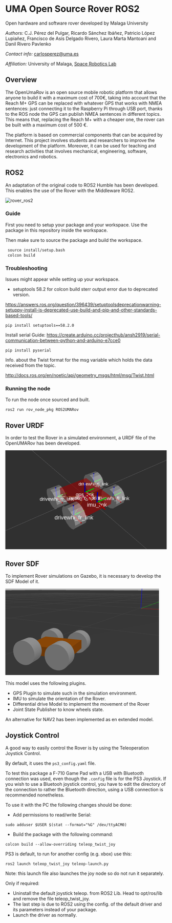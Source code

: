 # UMA Open Source Rover ROS2
Open hardware and software rover developed by Malaga University

*Authors:* C.J. Pérez del Pulgar, Ricardo Sánchez Ibáñez, Patricio López Lupiañez, Francisco de Asís Delgado Rivero, Laura Marta Mantoani and Danil Rivero Pavlenko

*Contact info:* carlosperez@uma.es

*Affiliation:* University of Malaga, [Space Robotics Lab](https://www.uma.es/robotics-and-mechatronics/info/107542/robotica-espacial/)


## Overview
The OpenUmaRov is an open source mobile robotic platform that allows anyone to build it with a maximum cost of 700€, taking into account that the Reach M+ GPS can be replaced with whatever GPS that works with NMEA sentences: just connecting it to the Raspberry Pi through USB port, thanks to the ROS node the GPS can publish NMEA sentences in different topics. This means that, replacing the Reach M+ with a cheaper one, the rover can be built with a maximum cost of 500 €. 

The platform is based on commercial components that can be acquired by Internet. This project involves students and researchers to improve the development of the platform. Moreover, it can be used for teaching and research activities that involves mechanical, engineering, software, electronics and robotics.

## ROS2 

An adaptation of the original code to ROS2 Humble has been developed. This enables the use of the Rover with the Middleware ROS2. 

![rover_ros2](https://user-images.githubusercontent.com/94115082/211777911-90832245-dfb3-46b3-bb0b-76830e6d5024.png)

### Guide

First you need to setup your package and your workspace. Use the package in this repository inside the workspace.

Then make sure to source the package and build the workspace.
```
 source install/setup.bash
 colcon build
```

### Troubleshooting

Issues might appear while setting up your workspace.

- setuptools 58.2 for colcon build sterr output error due to deprecated version.

https://answers.ros.org/question/396439/setuptoolsdeprecationwarning-setuppy-install-is-deprecated-use-build-and-pip-and-other-standards-based-tools/

```
pip install setuptools==58.2.0
```

Install serial
Guide: https://create.arduino.cc/projecthub/ansh2919/serial-communication-between-python-and-arduino-e7cce0

```
pip install pyserial
```

Info. about the Twist format for the msg variable which holds the data received from the topic.

http://docs.ros.org/en/noetic/api/geometry_msgs/html/msg/Twist.html

### Running the node

To run the node once sourced and built.

```
ros2 run rov_node_pkg ROS2UMARov
```

## Rover URDF

In order to test the Rover in a simulated environment, a URDF file of the OpenUMARov has been developed.

![alt text](https://github.com/spaceuma/OPEN-UMA-Rover/blob/ROS2/Images/rover_urdf.png?raw=true)

## Rover SDF

To implement Rover simulations on Gazebo, it is necessary to develop the SDF Model of it. 

![alt text](https://github.com/spaceuma/OPEN-UMA-Rover/blob/ROS2/Images/SDF_Model.png?raw=true)

This model uses the following plugins.

- GPS Plugin to simulate such in the simulation environment.
- IMU to simulate the orientation of the Rover.
- Differential drive Model to implement the movement of the Rover 
- Joint State Publisher to know wheels state.

An alternative for NAV2 has been implemented as en extended model.

## Joystick Control

A good way to easily control the Rover is by using the Teleoperation Joystick Control.

By default, it uses the ```ps3_config.yaml``` file.

To test this package a F-710 Game Pad with a USB with Bluetooth connection was used, even though the ```.config``` file is for the PS3 Joystick. If you wish to use a Bluetooh joystick control, you have to edit the directory of the connection to rather the Bluetooth direction, using a USB connection is recommended nonetheless.

To use it with the PC the following changes should be done:

- Add permissions to read/write Serial: 

```
sudo adduser $USER $(stat --format="%G" /dev/ttyACM0)
```

- Build the package with the following command:

```
colcon build --allow-overriding teleop_twist_joy
```

PS3 is default, to run for another config (e.g. xbox) use this:

```
ros2 launch teleop_twist_joy teleop-launch.py
```

Note: this launch file also launches the joy node so do not run it separately.

Only if required:

- Uninstall the default joystick teleop. from ROS2 Lib. Head to opt/ros/lib and remove the file teleop_twist_joy. 
- The last step is due to ROS2 using the config. of the default driver and its parameters instead of your package.
- Launch the driver as normally.
